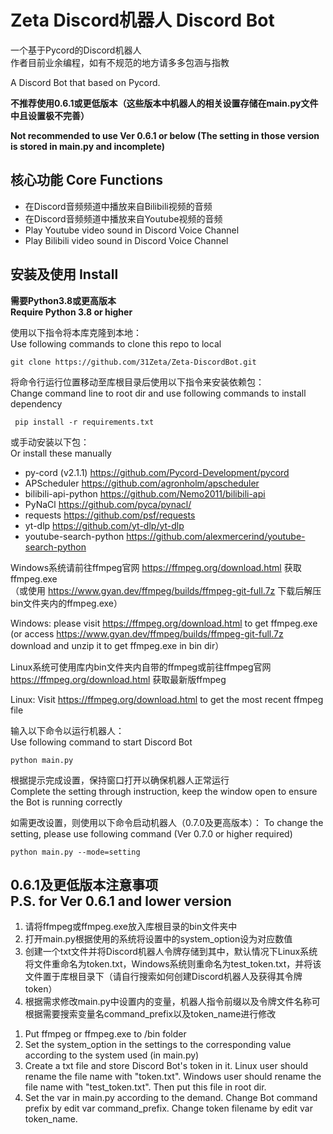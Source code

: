 # Zeta Discord机器人 Discord Bot
一个基于Pycord的Discord机器人  
作者目前业余编程，如有不规范的地方请多多包涵与指教  

A Discord Bot that based on Pycord.
  
**不推荐使用0.6.1或更低版本（这些版本中机器人的相关设置存储在main.py文件中且设置极不完善）**  

**Not recommended to use Ver 0.6.1 or below (The setting in those version is stored in main.py and incomplete)**

核心功能 Core Functions
--------  
- 在Discord音频频道中播放来自Bilibili视频的音频  
- 在Discord音频频道中播放来自Youtube视频的音频  
- Play Youtube video sound in Discord Voice Channel
- Play Bilibili video sound in Discord Voice Channel

安装及使用 Install
----------  
**需要Python3.8或更高版本**  
**Require Python 3.8 or higher**

使用以下指令将本库克隆到本地：  
Use following commands to clone this repo to local
```
git clone https://github.com/31Zeta/Zeta-DiscordBot.git
```  
  
将命令行运行位置移动至库根目录后使用以下指令来安装依赖包：  
Change command line to root dir and use following commands to install dependency
```
 pip install -r requirements.txt
```  
或手动安装以下包：  
Or install these manually

- py-cord (v2.1.1) https://github.com/Pycord-Development/pycord  
- APScheduler https://github.com/agronholm/apscheduler  
- bilibili-api-python https://github.com/Nemo2011/bilibili-api
- PyNaCl https://github.com/pyca/pynacl/
- requests https://github.com/psf/requests  
- yt-dlp https://github.com/yt-dlp/yt-dlp  
- youtube-search-python https://github.com/alexmercerind/youtube-search-python  
  
Windows系统请前往ffmpeg官网 https://ffmpeg.org/download.html 获取ffmpeg.exe  
（或使用 https://www.gyan.dev/ffmpeg/builds/ffmpeg-git-full.7z 下载后解压bin文件夹内的ffmpeg.exe）  
  
Windows: please visit https://ffmpeg.org/download.html to get ffmpeg.exe
(or access https://www.gyan.dev/ffmpeg/builds/ffmpeg-git-full.7z download and unzip it to get ffmpeg.exe in bin dir） 
  
Linux系统可使用库内bin文件夹内自带的ffmpeg或前往ffmpeg官网 https://ffmpeg.org/download.html 获取最新版ffmpeg  

Linux: Visit https://ffmpeg.org/download.html to get the most recent ffmpeg file

输入以下命令以运行机器人：  
Use following command to start Discord Bot
```
python main.py
```  
根据提示完成设置，保持窗口打开以确保机器人正常运行  
Complete the setting through instruction, keep the window open to ensure the Bot is running correctly

如需更改设置，则使用以下命令启动机器人（0.7.0及更高版本）： 
To change the setting, please use following command (Ver 0.7.0 or higher required)
```
python main.py --mode=setting
```  
  
0.6.1及更低版本注意事项     
P.S. for Ver 0.6.1 and lower version
----------------------  
1. 请将ffmpeg或ffmpeg.exe放入库根目录的bin文件夹中  
2. 打开main.py根据使用的系统将设置中的system_option设为对应数值  
3. 创建一个txt文件并将Discord机器人令牌存储到其中，默认情况下Linux系统将文件重命名为token.txt，Windows系统则重命名为test_token.txt，并将该文件置于库根目录下（请自行搜索如何创建Discord机器人及获得其令牌token）  
4. 根据需求修改main.py中设置内的变量，机器人指令前缀以及令牌文件名称可根据需要搜索变量名command_prefix以及token_name进行修改  


<ol>
<li>Put ffmpeg or ffmpeg.exe to /bin folder
<li>Set the system_option in the settings to the corresponding value according to the system used (in main.py)
<li>Create a txt file and store Discord Bot's token in it. Linux user should rename the file name with "token.txt". Windows user should rename the file name with "test_token.txt". Then put this file in root dir.
<li>Set the var in main.py according to the demand. Change Bot command prefix by edit var command_prefix. Change token filename by edit var token_name.
</ol>
